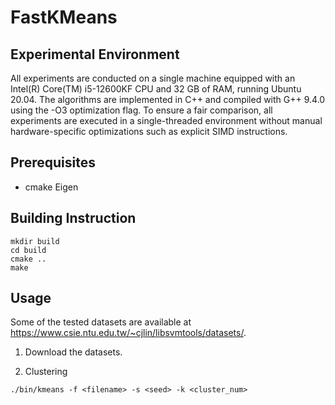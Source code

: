 # FastKMeans



## Experimental Environment

All experiments are conducted on a single machine equipped with an Intel(R) Core(TM) i5-12600KF CPU and 32 GB of RAM, running Ubuntu 20.04. The algorithms are implemented in C++ and compiled with G++ 9.4.0 using the -O3 optimization flag. To ensure a fair comparison, all experiments are executed in a single-threaded environment without manual hardware-specific optimizations such as explicit SIMD instructions.

## Prerequisites

* cmake Eigen

## Building Instruction

```
mkdir build
cd build
cmake ..
make
```

## Usage


Some of the tested datasets are available at https://www.csie.ntu.edu.tw/~cjlin/libsvmtools/datasets/. 

1. Download the datasets.

2. Clustering
```
./bin/kmeans -f <filename> -s <seed> -k <cluster_num>
```
